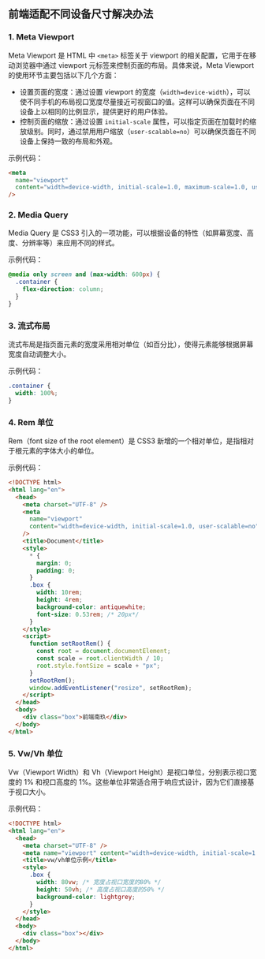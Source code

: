 ## 前端适配不同设备尺寸解决办法

### 1. Meta Viewport

Meta Viewport 是 HTML 中 `<meta>` 标签关于 viewport 的相关配置，它用于在移动浏览器中通过 viewport 元标签来控制页面的布局。具体来说，Meta Viewport 的使用环节主要包括以下几个方面：

- 设置页面的宽度：通过设置 viewport 的宽度（`width=device-width`），可以使不同手机的布局视口宽度尽量接近可视窗口的值。这样可以确保页面在不同设备上以相同的比例显示，提供更好的用户体验。
- 控制页面的缩放：通过设置 `initial-scale` 属性，可以指定页面在加载时的缩放级别。同时，通过禁用用户缩放（`user-scalable=no`）可以确保页面在不同设备上保持一致的布局和外观。

示例代码：

```html
<meta
  name="viewport"
  content="width=device-width, initial-scale=1.0, maximum-scale=1.0, user-scalable=no"
/>
```

### 2. Media Query

Media Query 是 CSS3 引入的一项功能，可以根据设备的特性（如屏幕宽度、高度、分辨率等）来应用不同的样式。

示例代码：

```css
@media only screen and (max-width: 600px) {
  .container {
    flex-direction: column;
  }
}
```

### 3. 流式布局

流式布局是指页面元素的宽度采用相对单位（如百分比），使得元素能够根据屏幕宽度自动调整大小。

示例代码：

```css
.container {
  width: 100%;
}
```

### 4. Rem 单位

Rem（font size of the root element）是 CSS3 新增的一个相对单位，是指相对于根元素的字体大小的单位。

示例代码：

```html
<!DOCTYPE html>
<html lang="en">
  <head>
    <meta charset="UTF-8" />
    <meta
      name="viewport"
      content="width=device-width, initial-scale=1.0, user-scalable=no"
    />
    <title>Document</title>
    <style>
      * {
        margin: 0;
        padding: 0;
      }
      .box {
        width: 10rem;
        height: 4rem;
        background-color: antiquewhite;
        font-size: 0.53rem; /* 20px*/
      }
    </style>
    <script>
      function setRootRem() {
        const root = document.documentElement;
        const scale = root.clientWidth / 10;
        root.style.fontSize = scale + "px";
      }
      setRootRem();
      window.addEventListener("resize", setRootRem);
    </script>
  </head>
  <body>
    <div class="box">前端南玖</div>
  </body>
</html>
```

### 5. Vw/Vh 单位

Vw（Viewport Width）和 Vh（Viewport Height）是视口单位，分别表示视口宽度的 1% 和视口高度的 1%。这些单位非常适合用于响应式设计，因为它们直接基于视口大小。

示例代码：

```html
<!DOCTYPE html>
<html lang="en">
  <head>
    <meta charset="UTF-8" />
    <meta name="viewport" content="width=device-width, initial-scale=1.0" />
    <title>vw/vh单位示例</title>
    <style>
      .box {
        width: 80vw; /* 宽度占视口宽度的80% */
        height: 50vh; /* 高度占视口高度的50% */
        background-color: lightgrey;
      }
    </style>
  </head>
  <body>
    <div class="box"></div>
  </body>
</html>
```
